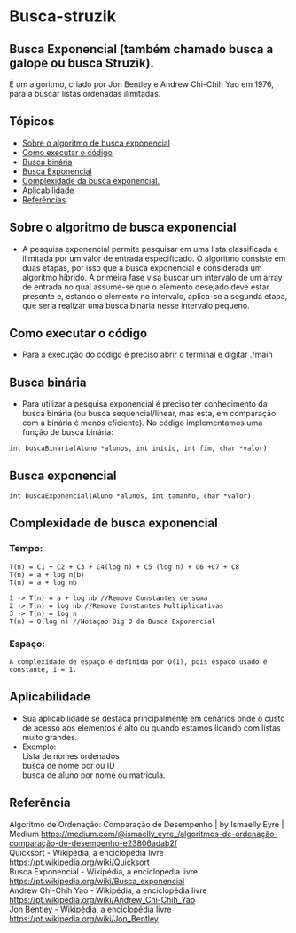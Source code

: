 # Busca-struzik

## Busca Exponencial (também chamado busca a galope ou busca Struzik).<br>
É um algoritmo, criado por Jon Bentley e Andrew Chi-Chih Yao em 1976, para a buscar listas ordenadas ilimitadas.

## Tópicos

- [Sobre o algoritmo de busca exponencial](#sobre-o-algoritmo-de-busca-exponencial)
- [Como executar o código](#como-executar-o-código)
- [Busca binária](#busca-binária) 
- [Busca Exponencial](#busca-exponencial)
- [Complexidade da busca exponencial.](#complexidade-de-busca-exponencial)
- [Aplicabilidade](#aplicabilidade)
- [Referências](#referência) 

## Sobre o algoritmo de busca exponencial<br>

- A pesquisa exponencial permite pesquisar em uma lista classificada e ilimitada por um valor de entrada especificado. O algoritmo consiste em duas etapas, por isso que a busca exponencial é considerada um algoritmo híbrido. A primeira fase visa buscar um intervalo de um array de entrada no qual assume-se que o elemento desejado deve estar presente e, estando o elemento no intervalo, aplica-se a segunda etapa, que seria realizar uma busca binária nesse intervalo pequeno. 

## Como executar o código<br>
- Para a execução do código é preciso abrir o terminal e digitar ./main

## Busca binária<br>
- Para utilizar a pesquisa exponencial é preciso ter conhecimento da busca binária (ou busca sequencial/linear, mas esta, em comparação com a binária é menos eficiente). No código implementamos uma função de busca binária:

```
int buscaBinaria(Aluno *alunos, int inicio, int fim, char *valor);
```
## Busca exponencial<br>

```
int buscaExponencial(Aluno *alunos, int tamanho, char *valor);
```


## Complexidade de busca exponencial
### Tempo:
```
T(n) = C1 + C2 + C3 + C4(log n) + C5 (log n) + C6 +C7 + C8
T(n) = a + log n(b)
T(n) = a + log nb

1 -> T(n) = a + log nb //Remove Constantes de soma
2 -> T(n) = log nb //Remove Constantes Multiplicativas
3 -> T(n) = log n
T(n) = O(log n) //Notaçao Big O da Busca Exponencial 
```
### Espaço:
```
A complexidade de espaço é definida por O(1), pois espaço usado é constante, i = 1.
```
## Aplicabilidade
- Sua aplicabilidade se destaca principalmente em cenários onde o custo de acesso aos elementos é alto ou quando estamos lidando com listas muito grandes.
- Exemplo:<br> Lista de nomes ordenados<br> busca de nome por ou ID<br> busca de aluno por nome ou matricula.

## Referência 
Algoritmo de Ordenação: Comparação de Desempenho | by Ismaelly Eyre | Medium
https://medium.com/@ismaelly_eyre_/algoritmos-de-ordenação-comparação-de-desempenho-e23806adab2f<br>
Quicksort - Wikipédia, a enciclopédia livre
https://pt.wikipedia.org/wiki/Quicksort<br>
Busca Exponencial - Wikipédia, a enciclopédia livre
https://pt.wikipedia.org/wiki/Busca_exponencial<br>
Andrew Chi-Chih Yao - Wikipédia, a enciclopédia livre
https://pt.wikipedia.org/wiki/Andrew_Chi-Chih_Yao<br>
Jon Bentley - Wikipédia, a enciclopédia livre
https://pt.wikipedia.org/wiki/Jon_Bentley



